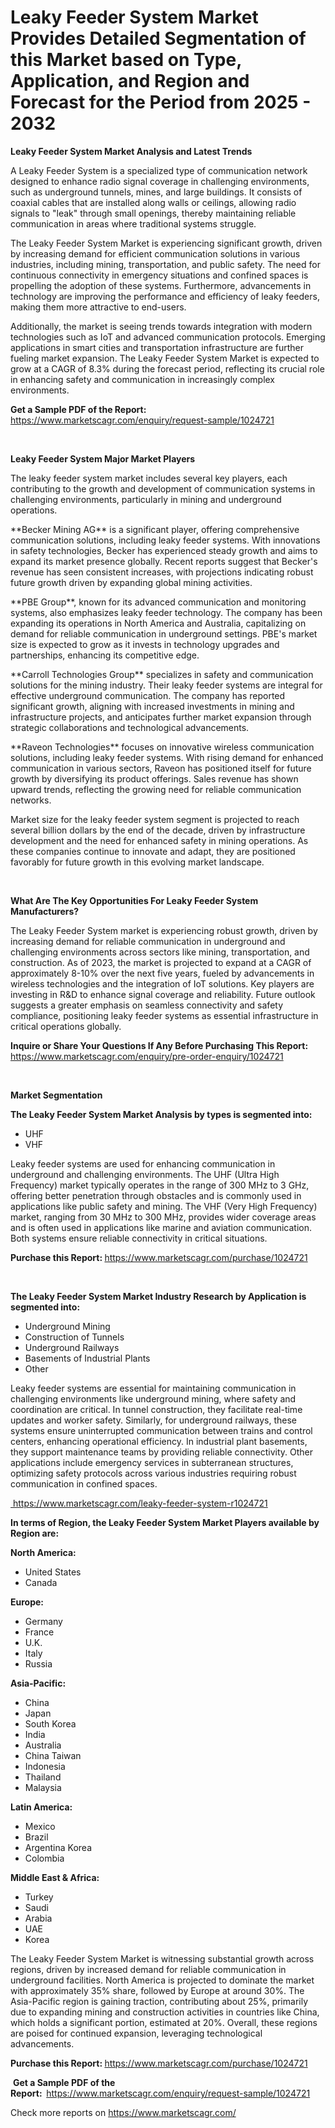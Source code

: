 <p><h1>Leaky Feeder System Market Provides Detailed Segmentation of this Market based on Type, Application, and Region and Forecast for the Period from 2025 - 2032</h1></p><p><strong>Leaky Feeder System Market Analysis and Latest Trends</strong></p>
<p><p>A Leaky Feeder System is a specialized type of communication network designed to enhance radio signal coverage in challenging environments, such as underground tunnels, mines, and large buildings. It consists of coaxial cables that are installed along walls or ceilings, allowing radio signals to "leak" through small openings, thereby maintaining reliable communication in areas where traditional systems struggle.</p><p>The Leaky Feeder System Market is experiencing significant growth, driven by increasing demand for efficient communication solutions in various industries, including mining, transportation, and public safety. The need for continuous connectivity in emergency situations and confined spaces is propelling the adoption of these systems. Furthermore, advancements in technology are improving the performance and efficiency of leaky feeders, making them more attractive to end-users.</p><p>Additionally, the market is seeing trends towards integration with modern technologies such as IoT and advanced communication protocols. Emerging applications in smart cities and transportation infrastructure are further fueling market expansion. The Leaky Feeder System Market is expected to grow at a CAGR of 8.3% during the forecast period, reflecting its crucial role in enhancing safety and communication in increasingly complex environments.</p></p>
<p><strong>Get a Sample PDF of the Report:&nbsp;</strong> <a href="https://www.marketscagr.com/enquiry/request-sample/1024721?utm_campaign=3095&utm_medium=2&utm_source=Github&utm_content=ia&utm_term=06032025&utm_id=leaky-feeder-system">https://www.marketscagr.com/enquiry/request-sample/1024721</a></p>
<p>&nbsp;</p>
<p><strong>Leaky Feeder System Major Market Players</strong></p>
<p><p>The leaky feeder system market includes several key players, each contributing to the growth and development of communication systems in challenging environments, particularly in mining and underground operations.</p><p>**Becker Mining AG** is a significant player, offering comprehensive communication solutions, including leaky feeder systems. With innovations in safety technologies, Becker has experienced steady growth and aims to expand its market presence globally. Recent reports suggest that Becker's revenue has seen consistent increases, with projections indicating robust future growth driven by expanding global mining activities.</p><p>**PBE Group**, known for its advanced communication and monitoring systems, also emphasizes leaky feeder technology. The company has been expanding its operations in North America and Australia, capitalizing on demand for reliable communication in underground settings. PBE's market size is expected to grow as it invests in technology upgrades and partnerships, enhancing its competitive edge.</p><p>**Carroll Technologies Group** specializes in safety and communication solutions for the mining industry. Their leaky feeder systems are integral for effective underground communication. The company has reported significant growth, aligning with increased investments in mining and infrastructure projects, and anticipates further market expansion through strategic collaborations and technological advancements.</p><p>**Raveon Technologies** focuses on innovative wireless communication solutions, including leaky feeder systems. With rising demand for enhanced communication in various sectors, Raveon has positioned itself for future growth by diversifying its product offerings. Sales revenue has shown upward trends, reflecting the growing need for reliable communication networks.</p><p>Market size for the leaky feeder system segment is projected to reach several billion dollars by the end of the decade, driven by infrastructure development and the need for enhanced safety in mining operations. As these companies continue to innovate and adapt, they are positioned favorably for future growth in this evolving market landscape.</p></p>
<p>&nbsp;</p>
<p><strong>What Are The Key Opportunities For Leaky Feeder System Manufacturers?</strong></p>
<p><p>The Leaky Feeder System market is experiencing robust growth, driven by increasing demand for reliable communication in underground and challenging environments across sectors like mining, transportation, and construction. As of 2023, the market is projected to expand at a CAGR of approximately 8-10% over the next five years, fueled by advancements in wireless technologies and the integration of IoT solutions. Key players are investing in R&D to enhance signal coverage and reliability. Future outlook suggests a greater emphasis on seamless connectivity and safety compliance, positioning leaky feeder systems as essential infrastructure in critical operations globally.</p></p>
<p><strong>Inquire or Share Your Questions If Any Before Purchasing This Report:</strong> <a href="https://www.marketscagr.com/enquiry/pre-order-enquiry/1024721?utm_campaign=3095&utm_medium=2&utm_source=Github&utm_content=ia&utm_term=06032025&utm_id=leaky-feeder-system">https://www.marketscagr.com/enquiry/pre-order-enquiry/1024721</a></p>
<p>&nbsp;</p>
<p><strong>Market Segmentation</strong></p>
<p><strong>The Leaky Feeder System Market Analysis by types is segmented into:</strong></p>
<p><ul><li>UHF</li><li>VHF</li></ul></p>
<p><p>Leaky feeder systems are used for enhancing communication in underground and challenging environments. The UHF (Ultra High Frequency) market typically operates in the range of 300 MHz to 3 GHz, offering better penetration through obstacles and is commonly used in applications like public safety and mining. The VHF (Very High Frequency) market, ranging from 30 MHz to 300 MHz, provides wider coverage areas and is often used in applications like marine and aviation communication. Both systems ensure reliable connectivity in critical situations.</p></p>
<p><strong>Purchase this Report:&nbsp;</strong><a href="https://www.marketscagr.com/purchase/1024721?utm_campaign=3095&utm_medium=2&utm_source=Github&utm_content=ia&utm_term=06032025&utm_id=leaky-feeder-system">https://www.marketscagr.com/purchase/1024721</a></p>
<p>&nbsp;</p>
<p><strong>The Leaky Feeder System Market Industry Research by Application is segmented into:</strong></p>
<p><ul><li>Underground Mining</li><li>Construction of Tunnels</li><li>Underground Railways</li><li>Basements of Industrial Plants</li><li>Other</li></ul></p>
<p><p>Leaky feeder systems are essential for maintaining communication in challenging environments like underground mining, where safety and coordination are critical. In tunnel construction, they facilitate real-time updates and worker safety. Similarly, for underground railways, these systems ensure uninterrupted communication between trains and control centers, enhancing operational efficiency. In industrial plant basements, they support maintenance teams by providing reliable connectivity. Other applications include emergency services in subterranean structures, optimizing safety protocols across various industries requiring robust communication in confined spaces.</p></p>
<p><a href="https://www.marketscagr.com/leaky-feeder-system-r1024721?utm_campaign=3095&utm_medium=2&utm_source=Github&utm_content=ia&utm_term=06032025&utm_id=leaky-feeder-system">&nbsp;https://www.marketscagr.com/leaky-feeder-system-r1024721</a></p>
<p><strong>In terms of Region, the Leaky Feeder System Market Players available by Region are:</strong></p>
<p>
    <p> <strong> North America: </strong>
        <ul>
            <li>United States</li>
            <li>Canada</li>
        </ul>
        </p> 
    <p> <strong> Europe: </strong>
        <ul>
            <li>Germany</li>
            <li>France</li>
            <li>U.K.</li>
            <li>Italy</li>
            <li>Russia</li>
        </ul>
        </p> 
    <p> <strong> Asia-Pacific: </strong>
        <ul>
            <li>China</li>
            <li>Japan</li>
            <li>South Korea</li>
            <li>India</li>
            <li>Australia</li>
            <li>China Taiwan</li>
            <li>Indonesia</li>
            <li>Thailand</li>
            <li>Malaysia</li>
        </ul>
        </p> 
    <p> <strong> Latin America: </strong>
        <ul>
            <li>Mexico</li>
            <li>Brazil</li>
            <li>Argentina Korea</li>
            <li>Colombia</li>
        </ul>
        </p> 
    <p> <strong> Middle East & Africa: </strong>
        <ul>
            <li>Turkey</li>
            <li>Saudi</li>
            <li>Arabia</li>
            <li>UAE</li>
            <li>Korea</li>
        </ul>
    </p>
    </p>
<p><p>The Leaky Feeder System Market is witnessing substantial growth across regions, driven by increased demand for reliable communication in underground facilities. North America is projected to dominate the market with approximately 35% share, followed by Europe at around 30%. The Asia-Pacific region is gaining traction, contributing about 25%, primarily due to expanding mining and construction activities in countries like China, which holds a significant portion, estimated at 20%. Overall, these regions are poised for continued expansion, leveraging technological advancements.</p></p>
<p><strong>Purchase this Report: </strong><a href="https://www.marketscagr.com/purchase/1024721?utm_campaign=3095&utm_medium=2&utm_source=Github&utm_content=ia&utm_term=06032025&utm_id=leaky-feeder-system">https://www.marketscagr.com/purchase/1024721</a></p>
<p>&nbsp;<strong>Get a Sample PDF of the Report:&nbsp;&nbsp;</strong><a href="https://www.marketscagr.com/enquiry/request-sample/1024721?utm_campaign=3095&utm_medium=2&utm_source=Github&utm_content=ia&utm_term=06032025&utm_id=leaky-feeder-system">https://www.marketscagr.com/enquiry/request-sample/1024721</a></p>
<p><strong></strong></p>
<p>Check more reports on <a href="https://www.marketscagr.com/?utm_campaign=3095&utm_medium=2&utm_source=Github&utm_content=ia&utm_term=06032025&utm_id=leaky-feeder-system">https://www.marketscagr.com/</a></p>